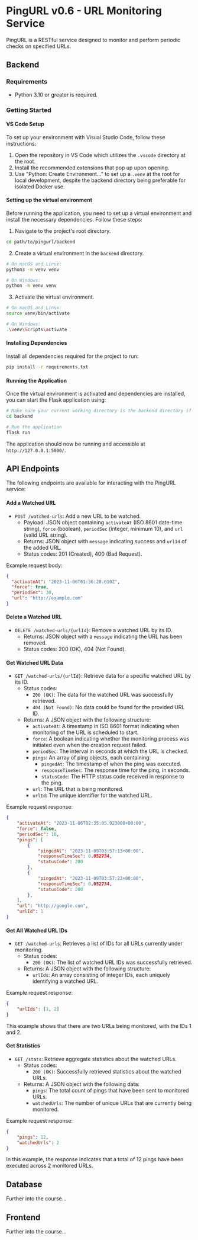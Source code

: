 # PingURL v0.6 - URL Monitoring Service

PingURL is a RESTful service designed to monitor and perform periodic checks on specified URLs.

## Backend

### Requirements

- Python 3.10 or greater is required.

### Getting Started

#### VS Code Setup

To set up your environment with Visual Studio Code, follow these instructions:

1. Open the repository in VS Code which utilizes the `.vscode` directory at the root.
2. Install the recommended extensions that pop up upon opening.
3. Use "Python: Create Environment..." to set up a `.venv` at the root for local development, despite the backend directory being preferable for isolated Docker use.

#### Setting up the virtual environment

Before running the application, you need to set up a virtual environment and install the necessary dependencies. Follow these steps:

1. Navigate to the project's root directory.

```bash
cd path/to/pingurl/backend
```

2. Create a virtual environment in the `backend` directory.

```bash
# On macOS and Linux:
python3 -m venv venv

# On Windows:
python -m venv venv
```

3. Activate the virtual environment.

```bash
# On macOS and Linux:
source venv/bin/activate

# On Windows:
.\venv\Scripts\activate
```

#### Installing Dependencies

Install all dependencies required for the project to run:

```bash
pip install -r requirements.txt
```

#### Running the Application

Once the virtual environment is activated and dependencies are installed, you can start the Flask application using:

```bash
# Make sure your current working directory is the backend directory if you're not already there
cd backend

# Run the application
flask run
```

The application should now be running and accessible at `http://127.0.0.1:5000/`.

## API Endpoints

The following endpoints are available for interacting with the PingURL service:

#### Add a Watched URL

- `POST /watched-urls`: Add a new URL to be watched.
  - Payload: JSON object containing `activateAt` (ISO 8601 date-time string), `force` (boolean), `periodSec` (integer, minimum 10), and `url` (valid URL string).
  - Returns: JSON object with `message` indicating success and `urlId` of the added URL.
  - Status codes: 201 (Created), 400 (Bad Request).

Example request body:
```json
{
  "activateAt": "2023-11-06T01:36:28.610Z",
  "force": true,
  "periodSec": 30,
  "url": "http://example.com"
}
```

#### Delete a Watched URL

- `DELETE /watched-urls/{urlId}`: Remove a watched URL by its ID.
  - Returns: JSON object with a `message` indicating the URL has been removed.
  - Status codes: 200 (OK), 404 (Not Found).

#### Get Watched URL Data

- `GET /watched-urls/{urlId}`: Retrieve data for a specific watched URL by its ID.
  - Status codes: 
    - `200 (OK)`: The data for the watched URL was successfully retrieved.
    - `404 (Not Found)`: No data could be found for the provided URL ID.
  - Returns: A JSON object with the following structure:
    - `activateAt`: A timestamp in ISO 8601 format indicating when monitoring of the URL is scheduled to start.
    - `force`: A boolean indicating whether the monitoring process was initiated even when the creation request failed.
    - `periodSec`: The interval in seconds at which the URL is checked.
    - `pings`: An array of ping objects, each containing:
      - `pingedAt`: The timestamp of when the ping was executed.
      - `responseTimeSec`: The response time for the ping, in seconds.
      - `statusCode`: The HTTP status code received in response to the ping.
    - `url`: The URL that is being monitored.
    - `urlId`: The unique identifier for the watched URL.

Example request response:
```json
{
    "activateAt": "2023-11-06T02:35:05.923000+00:00",
    "force": false,
    "periodSec": 10,
    "pings": [
        {
            "pingedAt": "2023-11-09T03:57:13+00:00",
            "responseTimeSec": 0.052734,
            "statusCode": 200
        },
        {
            "pingedAt": "2023-11-09T03:57:23+00:00",
            "responseTimeSec": 0.052734,
            "statusCode": 200
        },
    ],
    "url": "http://google.com",
    "urlId": 1
}
```

#### Get All Watched URL IDs

- `GET /watched-urls`: Retrieves a list of IDs for all URLs currently under monitoring.
  - Status codes:
    - `200 (OK)`: The list of watched URL IDs was successfully retrieved.
  - Returns: A JSON object with the following structure:
    - `urlIds`: An array consisting of integer IDs, each uniquely identifying a watched URL.

Example request response:
```json
{
    "urlIds": [1, 2]
}
```

This example shows that there are two URLs being monitored, with the IDs 1 and 2.

#### Get Statistics

- `GET /stats`: Retrieve aggregate statistics about the watched URLs.
  - Status codes:
    - `200 (OK)`: Successfully retrieved statistics about the watched URLs.
  - Returns: A JSON object with the following data:
    - `pings`: The total count of pings that have been sent to monitored URLs.
    - `watchedUrls`: The number of unique URLs that are currently being monitored.

Example request response:
```json
{
    "pings": 12,
    "watchedUrls": 2
}
```

In this example, the response indicates that a total of 12 pings have been executed across 2 monitored URLs.

## Database

Further into the course...

## Frontend

Further into the course...
